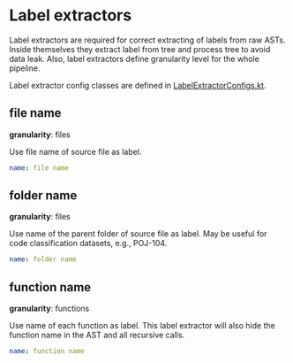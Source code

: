 # Label extractors

Label extractors are required for correct extracting of labels from raw ASTs.
Inside themselves they extract label from tree and process tree to avoid data leak.
Also, label extractors define granularity level for the whole pipeline.

Label extractor config classes are defined in [LabelExtractorConfigs.kt](src/main/kotlin/astminer/config/LabelExtractorConfigs.kt).

## file name
**granularity**: files

Use file name of source file as label.

 ```yaml
 name: file name
 ```

## folder name
**granularity**: files

Use name of the parent folder of source file as label.
May be useful for code classification datasets, e.g., POJ-104.

 ```yaml
 name: folder name
 ```

## function name
**granularity**: functions

Use name of each function as label.
This label extractor will also hide the function name in the AST and all recursive calls.

 ```yaml
 name: function name
 ```
